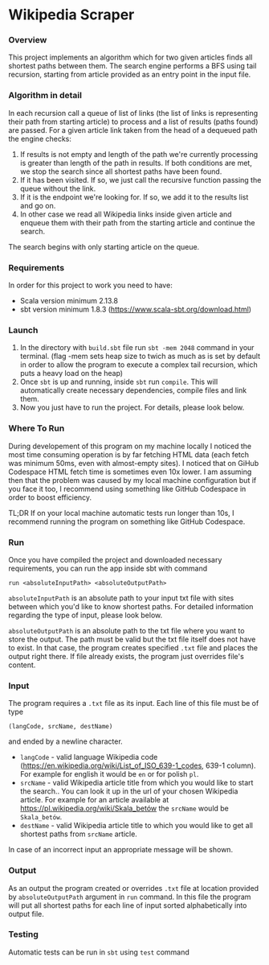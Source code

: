 # Wikipedia Scraper

### Overview

This project implements an algorithm which for two given articles finds all shortest paths between them.
The search engine performs a BFS using tail recursion, starting from article provided as an entry point
in the input file.

### Algorithm in detail

In each recursion call a queue of list of links (the list of links is representing their path from starting article) to process
and a list of results (paths found) are passed. For a given article link taken from the head of a dequeued path the engine checks:

1. If results is not empty and length of the path we're currently processing is greater than length of the path in results.
   If both conditions are met, we stop the search since all shortest paths have been found.
2. If it has been visited. If so, we just call the recursive function passing the queue without the link.
3. If it is the endpoint we're looking for. If so, we add it to the results list and go on.
4. In other case we read all Wikipedia links inside given article and enqueue them with their path from the starting article
   and continue the search.

The search begins with only starting article on the queue.

### Requirements

In order for this project to work you need to have:

* Scala version minimum 2.13.8
* sbt version minimum 1.8.3 (https://www.scala-sbt.org/download.html)

### Launch

1. In the directory with ``build.sbt`` file run ``sbt -mem 2048`` command in your terminal. (flag -mem sets heap size to twich as much as is set by default in order to allow the program to execute  a complex tail recursion, which puts a heavy load on the heap)
2. Once ``sbt`` is up and running, inside ``sbt`` run ``compile``. This will automatically create necessary dependencies, compile files and link them.
3. Now you just have to run the project. For details, please look below.

### Where To Run

During developement of this program on my machine locally I noticed the most time consuming operation is by far fetching HTML data (each fetch was minimum 50ms, even with almost-empty sites). I noticed that on GiHub Codespace HTML fetch time is sometimes even 10x lower. I am assuming then that the problem was caused by my local machine configuration but if you face it too, I recommend using something like GitHub Codespace in order to boost efficiency.

TL;DR If on your local machine automatic tests run longer than 10s, I recommend running the program on something like GitHub Codespace.

### Run

Once you have compiled the project and downloaded necessary requirements, you can run
the app inside sbt with command

```
run <absoluteInputPath> <absoluteOutputPath>
```

``absoluteInputPath`` is an absolute path to your input txt file
with sites between which you'd like to know shortest paths. For detailed information
regarding the type of input, please look below.

``absoluteOutputPath`` is an absolute path to the txt file where you want to store
the output. The path must be valid but the txt file itself does not have to exist.
In that case, the program creates specified ``.txt`` file and places the output
right there. If file already exists, the program just overrides file's content.

### Input

The program requires a ``.txt`` file as its input. Each line of this file must be of type

```
(langCode, srcName, destName)
```

and ended by a newline character.

- ``langCode`` - valid language Wikipedia code (https://en.wikipedia.org/wiki/List_of_ISO_639-1_codes, 639-1 column).
  For example for english it would be ``en`` or for polish ``pl``.
- ``srcName`` - valid Wikipedia article title from which you would like to start the search.. You can look it up in the url of your chosen
  Wikipedia article. For example for an article available at https://pl.wikipedia.org/wiki/Skala_betów the ``srcName``
  would be ``Skala_betów``.
- ``destName`` - valid Wikipedia article title to which you would like to get all shortest paths from ``srcName`` article.

In case of an incorrect input an appropriate message will be shown.

### Output

As an output the program created or overrides ``.txt`` file at location provided by
``absoluteOutputPath`` argument in ``run`` command. In this file the program will
put all shortest paths for each line of input sorted alphabetically into output file.

### Testing

Automatic tests can be run in ``sbt`` using ``test`` command
